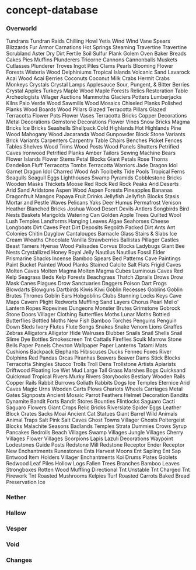 # concept-database

### Overworld
Tundrans
Tundran Raids
Chilling Howl
Yetis
Wind
Wind Vane
Spears
Blizzards
Fur Armor
Carnations
Hot Springs
Steaming Travertine
Travertine
Scrubland
Aster
Dry Dirt
Fertile Soil
Sulfur
Plank Golem
Oven
Baker
Breads
Cakes
Pies
Muffins
Plunderers
Tricorne
Cannons
Cannonballs
Muskets
Cutlasses
Plunderer Troves
Ingot Piles
Clams
Pearls
Blooming Flower Forests
Wisteria Wood
Delphiniums
Tropical Islands
Volcanic Sand
Lavarock
Acai Wood
Acai Berries
Coconuts
Coconut Milk
Crabs
Hermit Crabs
Monkeys
Crystals
Crystal Lamps
Applesauce
Sour, Pungent, & Bitter Berries
Crystal Apples
Turkeys
Maple Wood
Maple Forests
Relics
Restoration Table
Archeologists
Villager Auctions
Mammoths
Glaciers
Potters
Lumberjacks
Kilns
Palo Verde Wood
Sawmills
Wood Mosaics
Chiseled Planks
Polished Planks
Wood Boards
Wood Pillars
Glazed Terracotta Pillars
Glazed Terracotta Flower Pots
Flower Vases
Terracotta Bricks
Copper Decorations
Metal Decorations
Gemstone Decorations
Flower Vines
Snow Bricks
Magma Bricks
Ice Bricks
Seashells
Shellpack
Cold Highlands
Hot Highlands
Pine Wood
Mahogany Wood
Jacaranda Wood
Gunpowder Block
Stone Variants
Brick Variants
Carpenters
Carpentry Table
Chairs
Benches
Picket Fences
Tables
Shelves
Wood Trims
Wood Posts
Wood Panels
Shutters
Petrified Caves
Ironwood
Petrified Planks
Amber
Tailors
Sewing Machine
Bears
Flower Islands
Flower Stems
Petal Blocks
Giant Petals
Rose Thorns
Dandelion Fluff
Terracotta Tombs
Terracotta Warriors
Jade Dragon Idol
Garnet Dragon Idol
Charred Wood
Ash
Toolbelts
Tide Pools
Tropical Ferns
Seagulls
Seagull Eggs
Lighthouses
Swamp Pyramids
Cobblestone Bricks
Wooden Masks
Thickets
Moose
Red Rock
Red Rock Peaks
Arid Deserts
Arid Sand
Aridstone
Aspen Wood
Aspen Forests
Pineapples
Bananas
Dragonfruit
Mangos
Papaya
Fruit Drinks
Jellyfish
Jellyfish Blocks
Stasis
Mortar and Pestle
Waves
Pelicans
Yaks
Deer
Humus
Permafrost
Venison
Heather
Blanched Bricks
Joshua Wood
Desert Devils
Antlers
Songbirds
Bird Nests
Baskets
Marigolds
Watering Can
Golden Apple Trees
Quilted Wool
Lush Temples
Landforms
Hanging Leaves
Algae
Seahorses
Cheese
Longboats
Dirt Caves
Peat
Dirt Deposits
Regolith
Packed Dirt
Ants
Ant Colonies
Chitin
Dayglow
Cantaloupes
Barnacle
Glass Stairs & Slabs
Ice Cream
Wreaths
Chocolate
Vanilla
Strawberries
Ballistas
Pillager Castles
Beast Tamers
Hyenas
Wood Palisades
Corvus Blocks
Ladybugs
Giant Bee Nests
Crystallized Honey
Royal Jelly
Nautilus
Nautilus Fossil
Elder Prismarine
Shacks
Incense
Bamboo Spears
Bed Patterns
Cave Paintings
Paint Bucket
Painted Wood Planks
Stained Calcite
Salt Flats
Frigid Caves
Molten Caves
Molten Magma
Molten Magma Cubes
Luminous Caves
Red Kelp
Seagrass Beds
Kelp Forests
Beachgrass
Thatch
Ziprails
Drows
Drow Mask
Canes
Plagues
Drow Sanctuaries
Daggers
Poison Dart Frogs
Blowdarts
Blowguns
Dartbirds
Kiwis
Kiwi
Goblin Recesses
Goblins
Goblin Brutes
Thrones
Goblin Ears
Hobgoblins
Clubs
Stunning
Locks
Keys
Cave Maps
Cavern Plight
Redworts
Muffling
Sand Layers
Chorus Pearl
Mel o' Lantern
Ropes
Ropevines
Dungeons
Monster Brutes
Grimstone
Gobrock
Stone Doors
Villager Clothing
Butterflies
Moths
Lunar Moths
Bottled Butterflies
Bottled Moths
New Fish
Bamboo Torches
Penguins
Penguin Down
Sleds
Ivory
Flutes
Flute Songs
Snakes
Snake Venom
Lions
Giraffes
Zebras
Alligators
Alligator Hide
Walruses
Blubber
Snails
Snail Shells
Snail Slime
Dye Bottles
Smokescreen Tnt
Cattails
Fireflies
Sculk Marrow
Stone Bells
Paper Panels
Chevron
Wallpaper
Paper Lanterns
Tatami Mats
Cushions
Backpack
Elephants
Hibiscuses
Ducks
Fennec Foxes
River Dolphins
Red Pandas
Orcas
Piranhas
Beavers
Beaver Dams
Stick Blocks
Terracotta Shingles
Stucco
Trolls
Troll Dens
Trollstone
Artists
Apiarists
Driftwood
Floating Ice
Wet Mud
Large Tall Grass
Marshes
Bogs
Quicksand
Quickmud
Tropical Rivers
Murky Rivers
Storybooks
Bestiary
Wooden Rails
Copper Rails
Rabbit Burrows
Goliath Rabbits
Dogs
Ice Temples
Eternice
Arid Caves
Magic Urns
Wooden Carts
Plows
Chariots
Wheels
Carriages
Metal Gates
Signposts
Ancient Mosaic
Parrot Feathers
Helmet Decoration
Bandits
Dynamite
Bandit Forts
Bandit Stores
Bounties
Flintlocks
Saguaro Cacti
Saguaro Flowers
Giant Crops
Relic Bricks
Riverslate
Spider Eggs
Leather Block
Crates
Sacks
Moai
Ancient Cat Statues
Giant Barrel
Wild Animals
Animal Traps
Salt
Pink Salt Caves
Ghost Towns
Villager Ghosts
Poltergeist Blocks
Malachite
Seasons
Badlands Temples
Strata
Dummies
Crows
Syrup
Pancakes
Bedrolls
Beach Villages
Swamp Villages
Jungle Villages
Cherry Villages
Flower Villages
Scorpions
Lapis Lazuli Decorations
Waypoint Lodestones
Guide Posts
Redstone Mill
Redstone Receptor
Ender Receptor
New Enchantments
Runestones
Ents
Harvest Moons
Ent Sapling
Ent Sap
Entwood
Item Holders
Villager Enchantments
Koi
Drums
Plates
Goblets
Redwood
Leaf Piles
Hollow Logs
Fallen Trees
Branches
Bamboo Leaves
Strongboxes
Rotten Wood
Muffling
Directional Tnt
Unstable Tnt
Charged Tnt
Firework Tnt
Roasted Mushrooms
Kelpies
Turf
Roasted Carrots
Baked Bread
Preservation Ice

### Nether

### Hallow

### Vesper

### Void

### Changes

